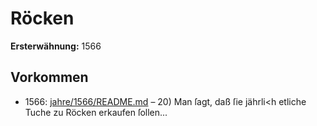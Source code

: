 # Röcken

**Ersterwähnung:** 1566

## Vorkommen
- 1566: [jahre/1566/README.md](../jahre/1566/README.md) – 20) Man ſagt, daß ſie jährli<h etliche Tuche zu
Röcken erkaufen ſollen...
